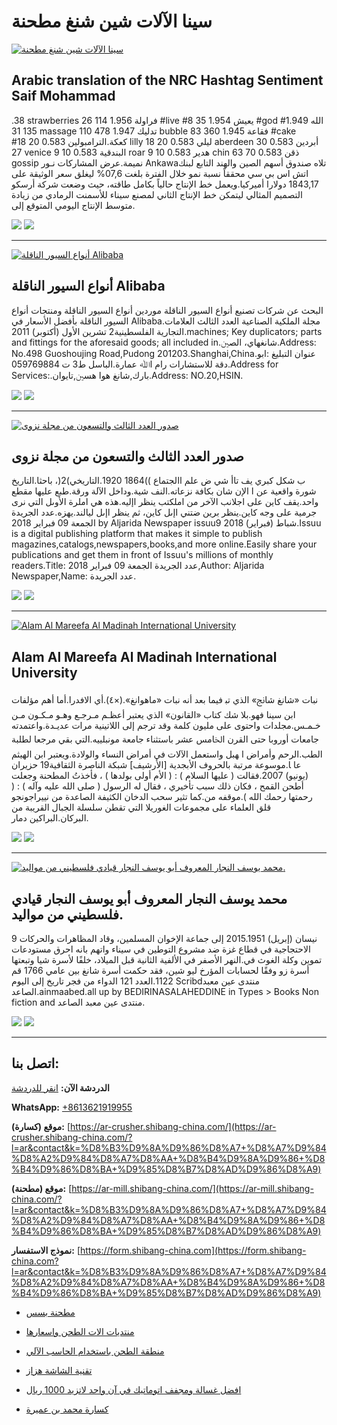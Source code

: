 # سينا الآلات شين شنغ مطحنة

<a href="https://swt.shibang-china.com/?l=ar&img&k=%D8%B3%D9%8A%D9%86%D8%A7+%D8%A7%D9%84%D8%A2%D9%84%D8%A7%D8%AA+%D8%B4%D9%8A%D9%86+%D8%B4%D9%86%D8%BA+%D9%85%D8%B7%D8%AD%D9%86%D8%A9" target="_blank">![سينا الآلات شين شنغ مطحنة](http://static.shibang-china.com/all-800x300/841.jpg)</a>

## Arabic translation of the NRC Hashtag Sentiment Saif Mohammad
.38 strawberries فراولة 1.956 114 26 #live #يعيش 1.954 35 8 #god #الله 1.949 135 31 massage تدليك 1.947 478 110 bubble فقاعة 1.945 360 83 #cake #كعكة.الترامبولين 0.583 20 18 lilly ليلي 0.583 20 18 aberdeen أبردين 0.583 30 27 venice البندقية 0.583 10 9 roar هدير 0.583 10 9 chin ذقن 0.583 70 63 gossip نميمة.عرض المشاركات نـور Ankawaتلاه صندوق أسهم الصين والهند التابع لبنك اتش اس بي سي محققاً نسبة نمو خلال الفترة بلغت 07,6% ليغلق سعر الوثيقة على 1843,17 دولارا أميركيا.ويعمل خط الإنتاج حالياً بكامل طاقته، حيث وضعت شركة أرسكو التصميم المثالي ليتمكن خط الإنتاج الثاني لمصنع سيناء للأسمنت الرمادي من زيادة متوسط الإنتاج اليومي المتوقع إلى.


<a href="https://whatsapp.shibangsoft.com/WhatsApp.php" target="_blank" title="WhatsApp">![](http://static.shibang-china.com/icon/whatsapp.png)</a> <a href="https://swt.shibang-china.com/?l=ar&icon&k=%D8%B3%D9%8A%D9%86%D8%A7+%D8%A7%D9%84%D8%A2%D9%84%D8%A7%D8%AA+%D8%B4%D9%8A%D9%86+%D8%B4%D9%86%D8%BA+%D9%85%D8%B7%D8%AD%D9%86%D8%A9" target="_blank">![](http://static.shibang-china.com/icon/chat-ar.png)</a>

---

<a href="https://swt.shibang-china.com/?l=ar&img&k=%D8%B3%D9%8A%D9%86%D8%A7+%D8%A7%D9%84%D8%A2%D9%84%D8%A7%D8%AA+%D8%B4%D9%8A%D9%86+%D8%B4%D9%86%D8%BA+%D9%85%D8%B7%D8%AD%D9%86%D8%A9" target="_blank">![أنواع السيور الناقلة Alibaba](http://static.shibang-china.com/all-800x300/1477.jpg)</a>

## أنواع السيور الناقلة Alibaba
البحث عن شركات تصنيع أنواع السيور الناقلة موردين أنواع السيور الناقلة ومنتجات أنواع السيور الناقلة بأفضل الأسعار في Alibaba.مجلة الملكية الصناعية العدد الثالث العلامات التجارية الفلسطينية2 تشرين الأول (أكتوبر) 2011.machines; Key duplicators; parts and fittings for the aforesaid goods; all included in.ﺷﺎﻧﻐﻬﺎﻱ، ﺍﻟﺼﲔ.Address: No.498 Guoshoujing Road,Pudong 201203.Shanghai,China.ﻋﻨﻮﺍﻥ ﺍﻟﺘﺒﻠﻴﻎ :ﺍﺑﻮ ﺩﻗﺔ ﻟﻼﺳﺘﺸﺎﺭﺍﺕ ﺭﺍﻡ ﺍﷲ ﻋﻤﺎﺭﺓ.ﺍﻟﺒﺎﺳﻞ ﻁ3 ﺕ 059769884.Address for Services:.ﺑﺎﺭﻙ,ﺷﺎﻧﻎ ﻫﻮﺍ ﻫﺴﲔ,ﺗﺎﻳﻮﺍﻥ.Address: NO.20,HSIN.


<a href="https://whatsapp.shibangsoft.com/WhatsApp.php" target="_blank" title="WhatsApp">![](http://static.shibang-china.com/icon/whatsapp.png)</a> <a href="https://swt.shibang-china.com/?l=ar&icon&k=%D8%B3%D9%8A%D9%86%D8%A7+%D8%A7%D9%84%D8%A2%D9%84%D8%A7%D8%AA+%D8%B4%D9%8A%D9%86+%D8%B4%D9%86%D8%BA+%D9%85%D8%B7%D8%AD%D9%86%D8%A9" target="_blank">![](http://static.shibang-china.com/icon/chat-ar.png)</a>

---

<a href="https://swt.shibang-china.com/?l=ar&img&k=%D8%B3%D9%8A%D9%86%D8%A7+%D8%A7%D9%84%D8%A2%D9%84%D8%A7%D8%AA+%D8%B4%D9%8A%D9%86+%D8%B4%D9%86%D8%BA+%D9%85%D8%B7%D8%AD%D9%86%D8%A9" target="_blank">![صدور العدد الثالث والتسعون من مجلة نزوى](http://static.shibang-china.com/all-800x300/608.jpg)</a>

## صدور العدد الثالث والتسعون من مجلة نزوى
ب شكل كبري يف تاأ شي ض علم االجتماع ))1864 1920.التاريخي)2(، باحثا.التاريخ شورة واقعية عن ا الإن شان بكافة نزعاته.النف شية.وداخل الآلة ورقة.طبع عليها مقطع واحد.يقف كاين على اجلانب الآخر من املكتب ينظر اإليه.هذه هي املرة الأوىل التي نرى جرمية على وجه كاين.ينظر برين ضتني اإىل كاين، ثم ينظر اإىل ليالند.يهزه.عدد الجريدة الجمعة 09 فبراير 2018 by Aljarida Newspaper issuu9 شباط (فبراير) 2018.Issuu is a digital publishing platform that makes it simple to publish magazines,catalogs,newspapers,books,and more online.Easily share your publications and get them in front of Issuu&#39;s millions of monthly readers.Title: عدد الجريدة الجمعة 09 فبراير 2018,Author: Aljarida Newspaper,Name: عدد الجريدة.


<a href="https://whatsapp.shibangsoft.com/WhatsApp.php" target="_blank" title="WhatsApp">![](http://static.shibang-china.com/icon/whatsapp.png)</a> <a href="https://swt.shibang-china.com/?l=ar&icon&k=%D8%B3%D9%8A%D9%86%D8%A7+%D8%A7%D9%84%D8%A2%D9%84%D8%A7%D8%AA+%D8%B4%D9%8A%D9%86+%D8%B4%D9%86%D8%BA+%D9%85%D8%B7%D8%AD%D9%86%D8%A9" target="_blank">![](http://static.shibang-china.com/icon/chat-ar.png)</a>

---

<a href="https://swt.shibang-china.com/?l=ar&img&k=%D8%B3%D9%8A%D9%86%D8%A7+%D8%A7%D9%84%D8%A2%D9%84%D8%A7%D8%AA+%D8%B4%D9%8A%D9%86+%D8%B4%D9%86%D8%BA+%D9%85%D8%B7%D8%AD%D9%86%D8%A9" target="_blank">![Alam Al Mareefa Al Madinah International University](http://static.shibang-china.com/all-800x300/254.jpg)</a>

## Alam Al Mareefa Al Madinah International University
ﻧﺒﺎت «ﺷﺎﻧﻎ ﺷﺎﱋ» اﻟﺬي ﺗﺒ ﻓﻴﻤﺎ ﺑﻌﺪ أﻧﻪ ﻧﺒﺎت «ﻣﺎﻫﻮاﻧﻎ».(×٤).أي اﻻﻓﺪرا.أﻣﺎ أﻫﻢ ﻣﺆﻟﻔﺎت اﺑﻦ ﺳﻴﻨﺎ ﻓﻬﻮ.ﺑﻼ ﺷﻚ ﻛﺘﺎب «اﻟﻘﺎﻧﻮن» اﻟﺬي ﻳﻌﺘﺒﺮ أﻋﻈـﻢ ﻣـﺮﺟـﻊ وﻫـﻮ ﻣـﻜـﻮن ﻣـﻦ ﺧـﻤـﺲ.ﻣﺠﻠﺪات واﺣﺘﻮى ﻋﻠﻰ ﻣﻠﻴﻮن ﻛﻠﻤﺔ وﻗﺪ ﺗﺮﺟﻢ إﻟﻰ اﻟﻼﺗﻴﻨﻴﺔ ﻣﺮات ﻋﺪﻳـﺪة.واﻋﺘﻤﺪﺗﻪ ﺟﺎﻣﻌﺎت أوروﺑﺎ ﺣﺘﻰ اﻟﻘﺮن اﳋﺎﻣﺲ ﻋﺸﺮ ﺑﺎﺳﺘﺜﻨﺎء ﺟﺎﻣﻌﺔ ﻣﻮﻧﺒﻠﻴﻴﻪ.اﻟﺘﻲ ﺑﻘﻲ ﻣﺮﺟﻌﺎ ﻟﻄﻠﺒﺔ اﻟﻄﺐ.اﻟﺮﺣﻢ وأﻣﺮاض ا ﻬﺒﻞ واﺳﺘﻌﻤﻞ اﻵﻻت ﻓﻲ أﻣﺮاض اﻟﻨﺴﺎء واﻟﻮﻻدة.وﻳﻌﺘﺒﺮ اﺑﻦ اﻟﻬﻴﺜﻢ ﻋﺎ ﺎ.موسوعة مرتبة بالحروف الأبجدية [الأرشيف] شبكة الناصرة الثقافية19 حزيران (يونيو) 2007.فقالت ( عليها السلام ) : ( الأم أولى بولدها ) ، فأخذتُ المطحنة وجعلت أطحن القمح ، فكان ذلك سبب تأخيري ، فقال له الرسول ( صلى الله عليه وآله ) : ( رحمتها رحمك الله ).موقفه من.كما تثير سحب الدخان الكثيفة الصاعدة من نييراجونجو قلق العلماء على مجموعات الغوريلا التي تقطن سلسلة الجبال القريبة من البركان.البراكين دمار.


<a href="https://whatsapp.shibangsoft.com/WhatsApp.php" target="_blank" title="WhatsApp">![](http://static.shibang-china.com/icon/whatsapp.png)</a> <a href="https://swt.shibang-china.com/?l=ar&icon&k=%D8%B3%D9%8A%D9%86%D8%A7+%D8%A7%D9%84%D8%A2%D9%84%D8%A7%D8%AA+%D8%B4%D9%8A%D9%86+%D8%B4%D9%86%D8%BA+%D9%85%D8%B7%D8%AD%D9%86%D8%A9" target="_blank">![](http://static.shibang-china.com/icon/chat-ar.png)</a>

---

<a href="https://swt.shibang-china.com/?l=ar&img&k=%D8%B3%D9%8A%D9%86%D8%A7+%D8%A7%D9%84%D8%A2%D9%84%D8%A7%D8%AA+%D8%B4%D9%8A%D9%86+%D8%B4%D9%86%D8%BA+%D9%85%D8%B7%D8%AD%D9%86%D8%A9" target="_blank">![محمد يوسف النجار المعروف أبو يوسف النجار قيادي فلسطيني من مواليد.](http://static.shibang-china.com/all-800x300/613.jpg)</a>

## محمد يوسف النجار المعروف أبو يوسف النجار قيادي فلسطيني من مواليد.
9 نيسان (إبريل) 2015.1951 إلى جماعة الإخوان المسلمين، وقاد المظاهرات والحركات الاحتجاجية في قطاع غزة ضد مشروع التوطين في سيناء واتهم بانه احرق مستودعات تموين وكلة الغوث في.النهر الأصفر في الألفية الثانية قبل الميلاد، خلفًا لأسرة شيا وتبعتها أسرة زو وفقًا لحسابات المؤرخ ليو شين، فقد حكمت أسرة شانغ بين عامي 1766 قم 1122.العدد 121 الدواء من فجر تاريخ إلى اليوم Scribdمنتدى عين معبد الصاعد.ainmaabed.all up by BEDIRINASALAHEDDINE in Types &gt; Books Non fiction and منتدى عين معبد الصاعد.


<a href="https://whatsapp.shibangsoft.com/WhatsApp.php" target="_blank" title="WhatsApp">![](http://static.shibang-china.com/icon/whatsapp.png)</a> <a href="https://swt.shibang-china.com/?l=ar&icon&k=%D8%B3%D9%8A%D9%86%D8%A7+%D8%A7%D9%84%D8%A2%D9%84%D8%A7%D8%AA+%D8%B4%D9%8A%D9%86+%D8%B4%D9%86%D8%BA+%D9%85%D8%B7%D8%AD%D9%86%D8%A9" target="_blank">![](http://static.shibang-china.com/icon/chat-ar.png)</a>

---
## اتصل بنا:

**الدردشة الآن:** [انقر للدردشة](https://swt.shibang-china.com?l=ar&contact&k=%D8%B3%D9%8A%D9%86%D8%A7+%D8%A7%D9%84%D8%A2%D9%84%D8%A7%D8%AA+%D8%B4%D9%8A%D9%86+%D8%B4%D9%86%D8%BA+%D9%85%D8%B7%D8%AD%D9%86%D8%A9)

**WhatsApp:**  [+8613621919955](https://whatsapp.shibangsoft.com/WhatsApp.php)

**موقع (كسارة):** [https://ar-crusher.shibang-china.com/](https://ar-crusher.shibang-china.com/?l=ar&contact&k=%D8%B3%D9%8A%D9%86%D8%A7+%D8%A7%D9%84%D8%A2%D9%84%D8%A7%D8%AA+%D8%B4%D9%8A%D9%86+%D8%B4%D9%86%D8%BA+%D9%85%D8%B7%D8%AD%D9%86%D8%A9)

**موقع (مطحنة):** [https://ar-mill.shibang-china.com/](https://ar-mill.shibang-china.com/?l=ar&contact&k=%D8%B3%D9%8A%D9%86%D8%A7+%D8%A7%D9%84%D8%A2%D9%84%D8%A7%D8%AA+%D8%B4%D9%8A%D9%86+%D8%B4%D9%86%D8%BA+%D9%85%D8%B7%D8%AD%D9%86%D8%A9)

**نموذج الاستفسار:** [https://form.shibang-china.com](https://form.shibang-china.com?l=ar&contact&k=%D8%B3%D9%8A%D9%86%D8%A7+%D8%A7%D9%84%D8%A2%D9%84%D8%A7%D8%AA+%D8%B4%D9%8A%D9%86+%D8%B4%D9%86%D8%BA+%D9%85%D8%B7%D8%AD%D9%86%D8%A9)

* [مطحنة بسس](../22/%D9%85%D8%B7%D8%AD%D9%86%D8%A9%20%D8%A8%D8%B3%D8%B3.md)

* [منتديات الات الطحن واسعارها](../22/%D9%85%D9%86%D8%AA%D8%AF%D9%8A%D8%A7%D8%AA%20%D8%A7%D9%84%D8%A7%D8%AA%20%D8%A7%D9%84%D8%B7%D8%AD%D9%86%20%D9%88%D8%A7%D8%B3%D8%B9%D8%A7%D8%B1%D9%87%D8%A7.md)

* [منطقة الطحن باستخدام الحاسب الآلي](../24/%D9%85%D9%86%D8%B7%D9%82%D8%A9%20%D8%A7%D9%84%D8%B7%D8%AD%D9%86%20%D8%A8%D8%A7%D8%B3%D8%AA%D8%AE%D8%AF%D8%A7%D9%85%20%D8%A7%D9%84%D8%AD%D8%A7%D8%B3%D8%A8%20%D8%A7%D9%84%D8%A2%D9%84%D9%8A.md)

* [تقنية الشاشة هزاز](../25/%D8%AA%D9%82%D9%86%D9%8A%D8%A9%20%D8%A7%D9%84%D8%B4%D8%A7%D8%B4%D8%A9%20%D9%87%D8%B2%D8%A7%D8%B2.md)

* [افضل غسالة ومجفف اتوماتيك في آن واحد لاتزيد 1000 ريال](../21/%D8%A7%D9%81%D8%B6%D9%84%20%D8%BA%D8%B3%D8%A7%D9%84%D8%A9%20%D9%88%D9%85%D8%AC%D9%81%D9%81%20%D8%A7%D8%AA%D9%88%D9%85%D8%A7%D8%AA%D9%8A%D9%83%20%D9%81%D9%8A%20%D8%A2%D9%86%20%D9%88%D8%A7%D8%AD%D8%AF%20%D9%84%D8%A7%D8%AA%D8%B2%D9%8A%D8%AF%201000%20%D8%B1%D9%8A%D8%A7%D9%84.md)

* [كسارة محمد بن عميرة](../21/%D9%83%D8%B3%D8%A7%D8%B1%D8%A9%20%D9%85%D8%AD%D9%85%D8%AF%20%D8%A8%D9%86%20%D8%B9%D9%85%D9%8A%D8%B1%D8%A9.md)